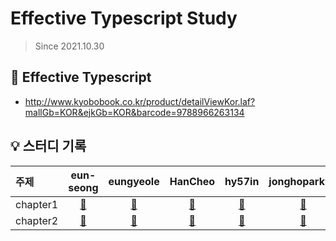 # Effective Typescript Study

> Since 2021.10.30

## 📘 Effective Typescript

- http://www.kyobobook.co.kr/product/detailViewKor.laf?mallGb=KOR&ejkGb=KOR&barcode=9788966263134

## 💡 스터디 기록

| 주제                    |                  eun-seong                   |                    eungyeole                    |                     HanCheo                     |                   hy57in                    |                     jonghopark95                     |                     ykss                     |
| :---------------------- | :-------------------------------------: | :----------------------------------------: | :------------------------------------------: | :---------------------------------------: | :---------------------------------------: | :------------------------------------------: |
| chapter1          |     [🔗](./chapter1/eun-seong)      |     [🔗](./chapter1/eungyeole)      |     [🔗](./chapter1/HanCheo)      |     [🔗](./chapter1/hy57in)      |     [🔗](./chapter1/jonghopark95)      |     [🔗](./chapter1/ykss)      |
| chapter2          |     [🔗](./chapter2/eun-seong)      |     [🔗](./chapter2/eungyeole)      |     [🔗](./chapter2/HanCheo)      |     [🔗](./chapter2/hy57in)      |     [🔗](./chapter2/jonghopark95)      |     [🔗](./chapter2/ykss)      |